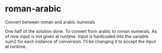 # roman-arabic
Convert between roman and arabic numerals

One half of the solution done. To convert from arabic to roman numerals. 
As of now input is not given at runtime. Input is hardcoded into the 
variable num2 for each instance of conversion. I'll be changing it to 
accept the input at runtime.
